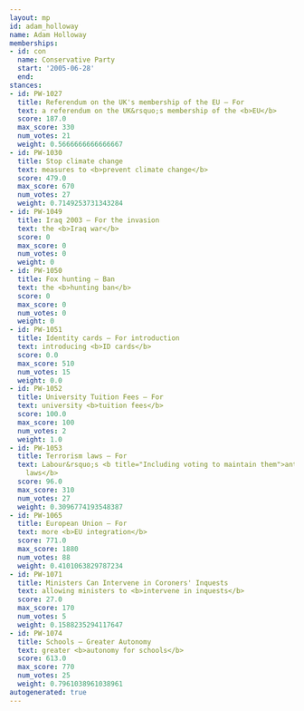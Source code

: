 ```yaml
---
layout: mp
id: adam_holloway
name: Adam Holloway
memberships:
- id: con
  name: Conservative Party
  start: '2005-06-28'
  end: 
stances:
- id: PW-1027
  title: Referendum on the UK's membership of the EU — For
  text: a referendum on the UK&rsquo;s membership of the <b>EU</b>
  score: 187.0
  max_score: 330
  num_votes: 21
  weight: 0.5666666666666667
- id: PW-1030
  title: Stop climate change
  text: measures to <b>prevent climate change</b>
  score: 479.0
  max_score: 670
  num_votes: 27
  weight: 0.7149253731343284
- id: PW-1049
  title: Iraq 2003 — For the invasion
  text: the <b>Iraq war</b>
  score: 0
  max_score: 0
  num_votes: 0
  weight: 0
- id: PW-1050
  title: Fox hunting — Ban
  text: the <b>hunting ban</b>
  score: 0
  max_score: 0
  num_votes: 0
  weight: 0
- id: PW-1051
  title: Identity cards — For introduction
  text: introducing <b>ID cards</b>
  score: 0.0
  max_score: 510
  num_votes: 15
  weight: 0.0
- id: PW-1052
  title: University Tuition Fees — For
  text: university <b>tuition fees</b>
  score: 100.0
  max_score: 100
  num_votes: 2
  weight: 1.0
- id: PW-1053
  title: Terrorism laws — For
  text: Labour&rsquo;s <b title="Including voting to maintain them">anti-terrorism
    laws</b>
  score: 96.0
  max_score: 310
  num_votes: 27
  weight: 0.3096774193548387
- id: PW-1065
  title: European Union — For
  text: more <b>EU integration</b>
  score: 771.0
  max_score: 1880
  num_votes: 88
  weight: 0.4101063829787234
- id: PW-1071
  title: Ministers Can Intervene in Coroners' Inquests
  text: allowing ministers to <b>intervene in inquests</b>
  score: 27.0
  max_score: 170
  num_votes: 5
  weight: 0.1588235294117647
- id: PW-1074
  title: Schools — Greater Autonomy
  text: greater <b>autonomy for schools</b>
  score: 613.0
  max_score: 770
  num_votes: 25
  weight: 0.7961038961038961
autogenerated: true
---
```

